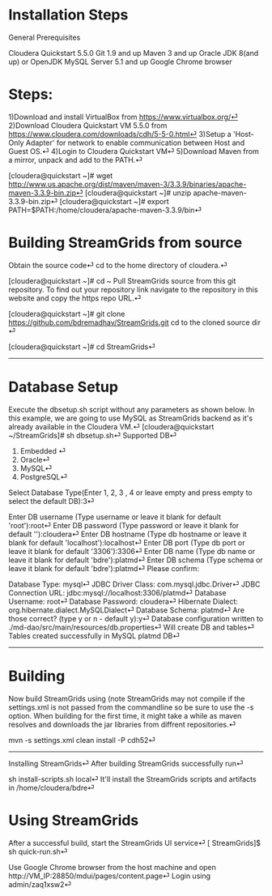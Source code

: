 # Installation Steps

General Prerequisites

Cloudera Quickstart 5.5.0
Git 1.9 and up
Maven 3 and up
Oracle JDK 8(and up) or OpenJDK
MySQL Server 5.1 and up
Google Chrome browser

# Steps:
1)Download and install VirtualBox from https://www.virtualbox.org/⏎
2)Download Cloudera Quickstart VM 5.5.0 from https://www.cloudera.com/downloads/cdh/5-5-0.html⏎
3)Setup a 'Host-Only Adapter' for network to enable communication between Host and Guest OS.⏎
4)Login to Cloudera Quickstart VM⏎
5)Download Maven from a mirror, unpack and add to the PATH.⏎

[cloudera@quickstart ~]# wget http://www.us.apache.org/dist/maven/maven-3/3.3.9/binaries/apache-maven-3.3.9-bin.zip⏎
[cloudera@quickstart ~]# unzip apache-maven-3.3.9-bin.zip⏎
[cloudera@quickstart ~]# export PATH=$PATH:/home/cloudera/apache-maven-3.3.9/bin⏎

# Building StreamGrids from source

Obtain the source code⏎
cd to the home directory of cloudera.⏎

[cloudera@quickstart ~]# cd ~
Pull StreamGrids source from this git repository. To find out your repository link navigate to the repository in this website and copy the https repo URL.⏎

[cloudera@quickstart ~]# git clone https://github.com/bdremadhav/StreamGrids.git
cd to the cloned source dir ⏎

[cloudera@quickstart ~]# cd StreamGrids⏎

-------------------------
# Database Setup

Execute the dbsetup.sh script without any parameters as shown below. In this example, we are going to use MySQL as StreamGrids backend as it's already available in the Cloudera VM.⏎
[cloudera@quickstart ~/StreamGrids]# sh dbsetup.sh⏎
Supported DB⏎
1) Embedded ⏎
2) Oracle⏎
3) MySQL⏎
4) PostgreSQL⏎

Select Database Type(Enter 1, 2, 3 , 4 or leave empty and press empty to select the default DB):3⏎

Enter DB username (Type username or leave it blank for default 'root'):root⏎
Enter DB password (Type password or leave it blank for default '<blank>'):cloudera⏎
Enter DB hostname (Type db hostname or leave it blank for default 'localhost'):localhost⏎
Enter DB port (Type db port or leave it blank for default '3306'):3306⏎
Enter DB name (Type db name or leave it blank for default 'bdre'):platmd⏎
Enter DB schema (Type schema or leave it blank for default 'bdre'):platmd⏎
Please confirm:

Database Type: mysql⏎
JDBC Driver Class: com.mysql.jdbc.Driver⏎
JDBC Connection URL: jdbc:mysql://localhost:3306/platmd⏎
Database Username: root⏎
Database Password: cloudera⏎
Hibernate Dialect: org.hibernate.dialect.MySQLDialect⏎
Database Schema: platmd⏎
Are those correct? (type y or n - default y):y⏎
Database configuration written to ./md-dao/src/main/resources/db.properties⏎
Will create DB and tables⏎
Tables created successfully in MySQL platmd DB⏎

----------------
# Building

Now build StreamGrids using (note StreamGrids may not compile if the settings.xml is not passed from the commandline so be sure to use the -s option. When building for the first time, it might take a while as maven resolves and downloads the jar libraries from diffrent repositories.⏎

mvn -s settings.xml clean install -P cdh52⏎

-----------------
Installing StreamGrids⏎
After building StreamGrids successfully run⏎

sh install-scripts.sh local⏎
It'll install the StreamGrids scripts and artifacts in /home/cloudera/bdre⏎

# Using StreamGrids

After a successful build, start the StreamGrids UI service⏎
[ StreamGrids]$ sh quick-run.sh⏎

Use Google Chrome browser from the host machine and open http://VM_IP:28850/mdui/pages/content.page⏎
Login using admin/zaq1xsw2⏎
